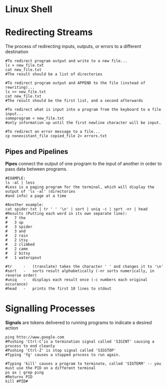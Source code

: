 Linux Shell
===========

# Redirecting Streams

The process of redirecting inputs, outputs, or errors to a different destination


```console
#To redirect program output and write to a new file...
ls > new_file.txt
cat new_file.txt
#The result should be a list of directories

#To redirect program output and APPEND to the file (instead of rewriting)...
ls >> new_file.txt
cat new_file.txt
#The result should be the first list, and a second afterwards

#To redirect what is input into a program from the keyboard to a file input...
someprogram < new_file.txt
#only information up until the first newline character will be input.

#To redirect an error message to a file...
cp nonexistant_file copied_file 2> errors.txt

```


## Pipes and Pipelines

**Pipes** connect the output of one program to the input of another in order to pass data
between programs.


```console
#EXAMPLE:
ls -al | less
#Less is a paging program for the terminal, which will display the output of 'ls -al' (directories 
#and info) a page at a time

#Another example:
cat spider.txt | tr ' ' '\n' | sort | uniq -c | sprt -nr | head
#Results (Putting each word in its own separate line):
#	7 the
#	3 up
#	3 spider
#	3 and
#	2 rain
#	2 itsy
#	2 climbed
#	2 came
#	2 bitsy
#	1 waterspout

#tr 	- 	(translate) takes the character ' ' and changes it to '\n'
#sort 	- 	sorts result alphabetically (-nr sorts numerically, in reverse order)
#uniq 	-	displays each result once (-c numbers each original occurance)
#head	-	prints the first 10 lines to stdout
```

# Signalling Processes

**Signals** are tokens delivered to running programs to indicate a desired action

```console
ping htto://www.google.com
#Pushing 'Ctrl-C'is a termination signal called 'SIGINT' causing a process to end cleanly
#Pushing 'Ctrl-Z' is stop signal called 'SIGSTOP'
#Typing 'fg' causes a stopped process to run again.

#Typing 'kill' causes a program to terminate, called 'SIGTERM' -- you must use the PID on a different terminal
ps ax | grep ping
#Returns PID
kill #PID#
```



